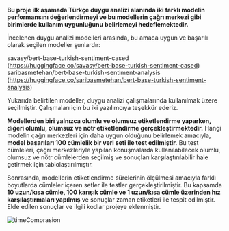 **Bu proje ilk aşamada Türkçe duygu analizi alanında iki farklı modelin performansını değerlendirmeyi ve bu modellerin çağrı merkezi gibi birimlerde kullanım uygunluğunu belirlemeyi hedeflemektedir.**

İncelenen duygu analizi modelleri arasında, bu amaca uygun ve başarılı olarak seçilen modeller şunlardır:

savasy/bert-base-turkish-sentiment-cased (https://huggingface.co/savasy/bert-base-turkish-sentiment-cased)
saribasmetehan/bert-base-turkish-sentiment-analysis (https://huggingface.co/saribasmetehan/bert-base-turkish-sentiment-analysis)

Yukarıda belirtilen modeller, duygu analizi çalışmalarında kullanılmak üzere seçilmiştir. Çalışmaları için bu iki yazılımcıya teşekkür ederiz.

**Modellerden biri yalnızca olumlu ve olumsuz etiketlendirme yaparken, diğeri olumlu, olumsuz ve nötr etiketlendirme gerçekleştirmektedir.** Hangi modelin çağrı merkezleri için daha uygun olduğunu belirlemek amacıyla, **model başarıları 100 cümlelik bir veri seti ile test edilmiştir.** Bu test cümleleri, çağrı merkezleriyle yapılan konuşmalarda kullanılabilecek olumlu, olumsuz ve nötr cümlelerden seçilmiş ve sonuçları karşılaştırılabilir hale getirmek için  tablolaştırılmıştır.

Sonrasında, modellerin etiketlendirme sürelerinin ölçülmesi amacıyla farklı boyutlarda cümleler içeren setler ile testler gerçekleştirilmiştir. Bu kapsamda **10 uzun/kısa cümle, 100 karışık cümle ve 1 uzun/kısa cümle üzerinden hız karşılaştırmaları yapılmış** ve sonuçlar zaman etiketleri ile tespit edilmiştir. Elde edilen sonuçlar ve ilgili kodlar projeye eklenmiştir.


![timeComprasion](https://github.com/user-attachments/assets/f8b84847-d3cf-4d47-9c16-90c00f8da770)
